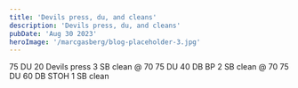 ```yaml
---
title: 'Devils press, du, and cleans'
description: 'Devils press, du, and cleans'
pubDate: 'Aug 30 2023'
heroImage: '/marcgasberg/blog-placeholder-3.jpg'
---
```

75 DU 
20 Devils press
3 SB clean @ 70
75 DU 
40 DB BP 
2 SB clean @ 70
75 DU 
60 DB STOH 
1 SB clean
